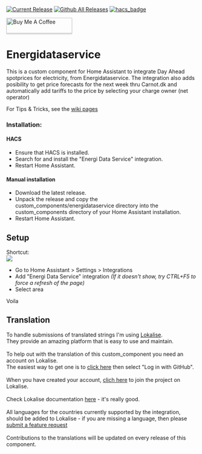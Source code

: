 [![Current Release](https://img.shields.io/github/release/mtrab/energidataservice/all.svg?style=plastic)](https://github.com/mtrab/energidataservice/releases) [![Github All Releases](https://img.shields.io/github/downloads/mtrab/energidataservice/total.svg?style=plastic)](https://github.com/mtrab/energidataservice/releases) [![hacs_badge](https://img.shields.io/badge/HACS-Default-41BDF5.svg?style=plastic)](https://github.com/hacs/integration)

<a href="https://www.buymeacoffee.com/mtrab" target="_blank"><img src="https://www.buymeacoffee.com/assets/img/custom_images/orange_img.png" alt="Buy Me A Coffee" style="height: 41px !important;width: 174px !important;box-shadow: 0px 3px 2px 0px rgba(190, 190, 190, 0.5) !important;-webkit-box-shadow: 0px 3px 2px 0px rgba(190, 190, 190, 0.5) !important;" ></a>
# Energidataservice

This is a custom component for Home Assistant to integrate Day Ahead spotprices for electricity, from Energidataservice.
The integration also adds posibility to get price forecasts for the next week thru Carnot.dk and automatically add tariffs to the price by selecting your charge owner (net operator)

For Tips & Tricks, see the [wiki pages](https://github.com/MTrab/energidataservice/wiki)

### Installation:

#### HACS

- Ensure that HACS is installed.
- Search for and install the "Energi Data Service" integration.
- Restart Home Assistant.

#### Manual installation

- Download the latest release.
- Unpack the release and copy the custom_components/energidataservice directory into the custom_components directory of your Home Assistant installation.
- Restart Home Assistant.

## Setup

Shortcut:<br>
[![](https://my.home-assistant.io/badges/config_flow_start.svg)](https://my.home-assistant.io/redirect/config_flow_start/?domain=energidataservice)

* Go to Home Assistant > Settings > Integrations
* Add "Energi Data Service" integration *(If it doesn't show, try CTRL+F5 to force a refresh of the page)*
* Select area

Voila

## Translation

To handle submissions of translated strings I'm using [Lokalise](https://lokalise.com/).<br/>
They provide an amazing platform that is easy to use and maintain.<br/>
<br/>
To help out with the translation of this custom_component you need an account on Lokalise.<br/>
The easiest way to get one is to [click here](https://lokalise.com/login/) then select "Log in with GitHub".<br/>
<br/>
When you have created your account, [clich here](https://app.lokalise.com/public/6177700562fcdf14ea2483.26249049/) to join the project on Lokalise.<br/>
<br/>
Check Lokalise documentation [here](https://docs.lokalise.com/en/) - it's really good.<br/>
<br/>
All languages for the countries currently supported by the integration, should be added to Lokalise - if you are missing a language, then please [submit a feature request](https://github.com/MTrab/energidataservice/issues/new?assignees=&labels=feature+request&template=feature_request.md&title=%5BFR%5D%3A+%3Ctitle%3E)<br/>
<br/>
Contributions to the translations will be updated on every release of this component.
